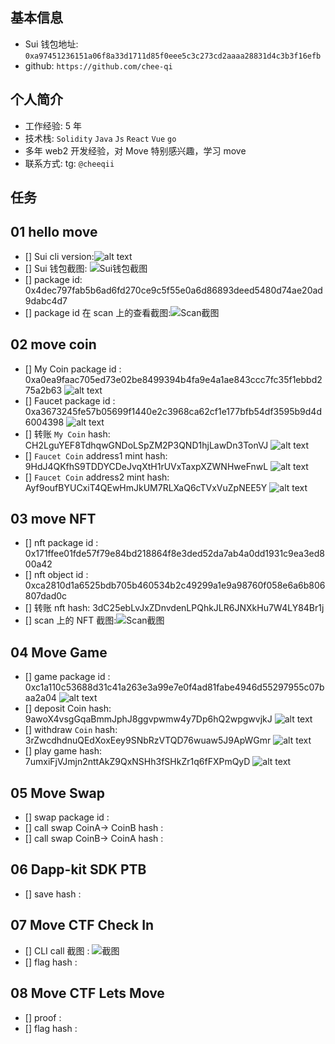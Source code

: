 ## 基本信息

- Sui 钱包地址: `0xa97451236151a06f8a33d1711d85f0eee5c3c273cd2aaaa28831d4c3b3f16efb`
- github: `https://github.com/chee-qi`

## 个人简介

- 工作经验: 5 年
- 技术栈: `Solidity` `Java` `Js` `React` `Vue` `go`
- 多年 web2 开发经验，对 Move 特别感兴趣，学习 move
- 联系方式: tg: `@cheeqii`

## 任务

## 01 hello move

- [] Sui cli version:![alt text](images/task1d.png)
- [] Sui 钱包截图: ![Sui钱包截图](./images/task1w.png)
- [] package id:
  0x4dec797fab5b6ad6fd270ce9c5f55e0a6d86893deed5480d74ae20ad9dabc4d7
- [] package id 在 scan 上的查看截图:![Scan截图](./images/task1a.png)

## 02 move coin

- [] My Coin package id :
  0xa0ea9faac705ed73e02be8499394b4fa9e4a1ae843ccc7fc35f1ebbd275a2b63
  ![alt text](./images/task21.png)
- [] Faucet package id :
  0xa3673245fe57b05699f1440e2c3968ca62cf1e177bfb54df3595b9d4d6004398
  ![alt text](./images/task22.png)
- [] 转账 `My Coin` hash:
  CH2LguYEF8TdhqwGNDoLSpZM2P3QND1hjLawDn3TonVJ
  ![alt text](./images/task23.png)
- [] `Faucet Coin` address1 mint hash:
  9HdJ4QKfhS9TDDYCDeJvqXtH1rUVxTaxpXZWNHweFnwL
  ![alt text](./images/task24.png)
- [] `Faucet Coin` address2 mint hash:
  Ayf9oufBYUCxiT4QEwHmJkUM7RLXaQ6cTVxVuZpNEE5Y
  ![alt text](./images/task25.png)

## 03 move NFT

- [] nft package id :
  0x171ffee01fde57f79e84bd218864f8e3ded52da7ab4a0dd1931c9ea3ed800a42
- [] nft object id :
  0xca2810d1a6525bdb705b460534b2c49299a1e9a98760f058e6a6b806807dad0c
- [] 转账 nft hash:
  3dC25ebLvJxZDnvdenLPQhkJLR6JNXkHu7W4LY84Br1j
- [] scan 上的 NFT 截图:![Scan截图](./images/task31.png)

## 04 Move Game

- [] game package id :
  0xc1a110c53688d31c41a263e3a99e7e0f4ad81fabe4946d55297955c07baa2a04
  ![alt text](images/task41.png)
- [] deposit Coin hash:
  9awoX4vsgGqaBmmJphJ8ggvpwmw4y7Dp6hQ2wpgwvjkJ
  ![alt text](images/task42.png)
- [] withdraw `Coin` hash:
  3rZwcdhdnuQEdXoxEey9SNbRzVTQD76wuaw5J9ApWGmr
  ![alt text](images/task43.png)
- [] play game hash:
  7umxiFjVJmjn2nttAkZ9QxNSHh3fSHkZr1q6fFXPmQyD
  ![alt text](images/task44.png)

## 05 Move Swap

- [] swap package id :
- [] call swap CoinA-> CoinB hash :
- [] call swap CoinB-> CoinA hash :

## 06 Dapp-kit SDK PTB

- [] save hash :

## 07 Move CTF Check In

- [] CLI call 截图 : ![截图](./images/你的图片地址)
- [] flag hash :

## 08 Move CTF Lets Move

- [] proof :
- [] flag hash :
